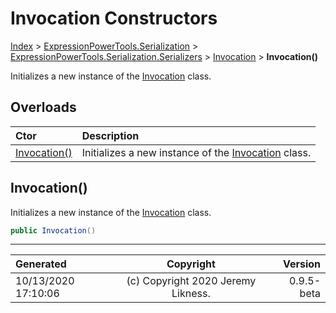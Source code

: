 ﻿# Invocation Constructors

[Index](../index.md) > [ExpressionPowerTools.Serialization](ExpressionPowerTools.Serialization.a.md) > [ExpressionPowerTools.Serialization.Serializers](ExpressionPowerTools.Serialization.Serializers.n.md) > [Invocation](ExpressionPowerTools.Serialization.Serializers.Invocation.cs.md) > **Invocation()**

Initializes a new instance of the [Invocation](ExpressionPowerTools.Serialization.Serializers.Invocation.cs.md) class.

## Overloads

| Ctor | Description |
| :-- | :-- |
| [Invocation()](#invocation) | Initializes a new instance of the [Invocation](ExpressionPowerTools.Serialization.Serializers.Invocation.cs.md) class. |

## Invocation()

Initializes a new instance of the [Invocation](ExpressionPowerTools.Serialization.Serializers.Invocation.cs.md) class.

```csharp
public Invocation()
```



---

| Generated | Copyright | Version |
| :-- | :-: | --: |
| 10/13/2020 17:10:06 | (c) Copyright 2020 Jeremy Likness. | 0.9.5-beta |
